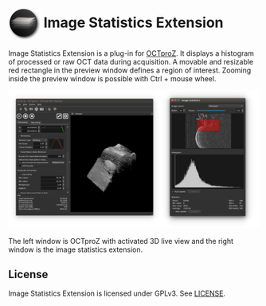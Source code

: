  # <img style="vertical-align:middle" img src="images/octproz_icon.png" width="64"> Image Statistics Extension

Image Statistics Extension is a plug-in for [OCTproZ](https://github.com/spectralcode/OCTproZ). It displays a histogram of processed or raw OCT data during acquisition. A movable and resizable red rectangle in the preview window defines a region of interest. Zooming inside the preview window is possible with Ctrl + mouse wheel. 

<p align="center">
  <img src="images/octproz_imagestatistics_screenshot_ubuntu.png" width="640">
</p>

The left window is OCTproZ with activated 3D live view and the right window is the image statistics extension. 



License
----------
Image Statistics Extension is licensed under GPLv3. See [LICENSE](LICENSE).

